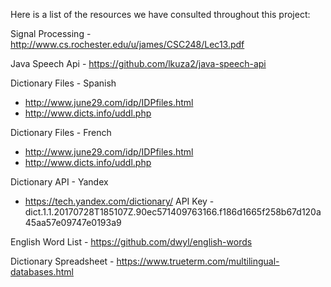 Here is a list of the resources we have consulted throughout this project:

Signal Processing - http://www.cs.rochester.edu/u/james/CSC248/Lec13.pdf

Java Speech Api - https://github.com/lkuza2/java-speech-api

Dictionary Files - Spanish
* http://www.june29.com/idp/IDPfiles.html
* http://www.dicts.info/uddl.php

Dictionary Files - French
* http://www.june29.com/idp/IDPfiles.html
* http://www.dicts.info/uddl.php

Dictionary API - Yandex
* https://tech.yandex.com/dictionary/
API Key - dict.1.1.20170728T185107Z.90ec571409763166.f186d1665f258b67d120a45aa57e09747e0193a9

English Word List - https://github.com/dwyl/english-words

Dictionary Spreadsheet - 
https://www.trueterm.com/multilingual-databases.html
